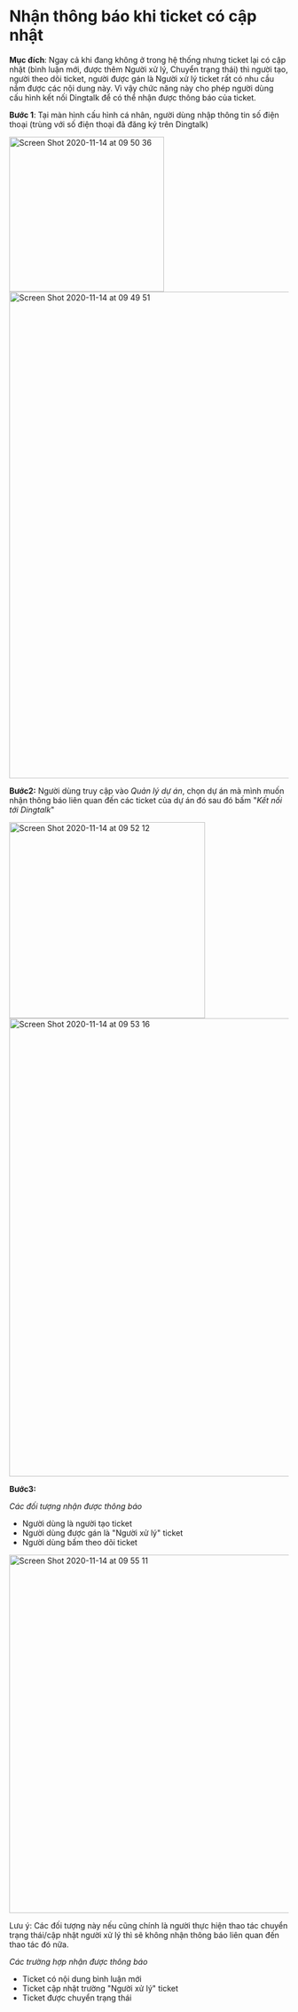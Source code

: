# Nhận thông báo khi ticket có cập nhật

**Mục đích**: Ngay cả khi đang không ở trong hệ thống nhưng ticket lại có cập nhật  (bình luận mới, được thêm Người xử lý, Chuyển trạng thái) thì người tạo, người theo dõi ticket, người được gán là Người xử lý ticket rất có nhu cầu nắm được các nội dung này. Vì vậy chức năng này cho phép người dùng cấu hình kết nối Dingtalk để có thể nhận được thông báo của ticket.

**Bước 1**: Tại màn hình cấu hình cá nhân, người dùng nhập thông tin số điện thoại (trùng với số điện thoại đã đăng ký trên Dingtalk)

<img width="279" alt="Screen Shot 2020-11-14 at 09 50 36" src="https://user-images.githubusercontent.com/73808891/99137660-e246bc80-265e-11eb-9aa1-9c28d9715e57.png">

<img width="876" alt="Screen Shot 2020-11-14 at 09 49 51" src="https://user-images.githubusercontent.com/73808891/99137645-c6dbb180-265e-11eb-992d-515f07488424.png">

**Bước2:** Người dùng truy cập vào *Quản lý dự án*, chọn dự án mà mình muốn nhận thông báo liên quan đến các ticket của dự án đó sau đó bấm "*Kết nối tới Dingtalk*"

<img width="353" alt="Screen Shot 2020-11-14 at 09 52 12" src="https://user-images.githubusercontent.com/73808891/99137775-1a4dff80-265f-11eb-858b-756334c70775.png">

<img width="825" alt="Screen Shot 2020-11-14 at 09 53 16" src="https://user-images.githubusercontent.com/73808891/99137889-3fdb0900-265f-11eb-82fc-8fd4c682843e.png">


**Bước3:** 

*Các đối tượng nhận được thông báo* 

- Người dùng là người tạo ticket
- Người dùng được gán là "Người xử lý" ticket
- Người dùng bấm theo dõi ticket

<img width="645" alt="Screen Shot 2020-11-14 at 09 55 11" src="https://user-images.githubusercontent.com/73808891/99137938-9cd6bf00-265f-11eb-999e-ff485a9f560e.png">

Lưu ý: Các đối tượng này nếu cũng chính là người thực hiện thao tác chuyển trạng thái/cập nhật người xử lý thì sẽ không nhận thông báo liên quan đến thao tác đó nữa.

*Các trường hợp nhận được thông báo* 

- Ticket có nội dung bình luận mới
- Ticket cập nhật trường "Người xử lý" ticket
- Ticket được chuyển trạng thái

